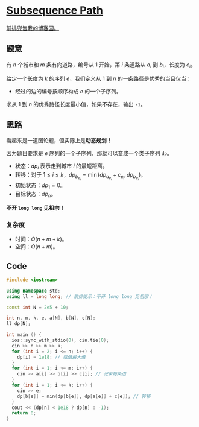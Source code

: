 # [Subsequence Path](https://www.luogu.com.cn/problem/AT_abc271_e)

[前排兜售我的博客园。](https://www.cnblogs.com/lw0-blog/p/17420295.html)

## 题意
有 $n$ 个城市和 $m$ 条有向道路，编号从 $1$ 开始，第 $i$ 条道路从 $a_i$ 到 $b_i$，长度为 $c_i$。

给定一个长度为 $k$ 的序列 $e$，我们定义从 $1$ 到 $n$ 的一条路径是优秀的当且仅当：

- 经过的边的编号按顺序构成 $e$ 的一个子序列。

求从 $1$ 到 $n$ 的优秀路径长度最小值，如果不存在，输出 `-1`。
## 思路
看起来是一道图论题，但实际上是**动态规划！**

因为题目要求是 $e$ 序列的一个子序列，那就可以变成一个类子序列 `dp`。

- 状态：$dp_i$ 表示走到城市 $i$ 的最短距离。
- 转移：对于 $1 \leqslant i \leqslant k$，$dp_{b_{e_i}} = \min({dp_{a_{e_i}} + c_{e_i}, dp_{b_{e_i}}})$。
- 初始状态：$dp_1=0$。
- 目标状态：$dp_n$。

**不开 `long long` 见祖宗！**
### 复杂度
- 时间：$O(n + m + k)$。
- 空间：$O(n + m)$。
## Code

```cpp
#include <iostream>

using namespace std;
using ll = long long; // 前排提示：不开 long long 见祖宗！

const int N = 2e5 + 10;

int n, m, k, e, a[N], b[N], c[N];
ll dp[N];

int main () {
  ios::sync_with_stdio(0), cin.tie(0);
  cin >> n >> m >> k;
  for (int i = 2; i <= n; i++) {
    dp[i] = 1e18; // 赋值最大值
  }
  for (int i = 1; i <= m; i++) {
    cin >> a[i] >> b[i] >> c[i]; // 记录每条边
  }
  for (int i = 1; i <= k; i++) {
    cin >> e;
    dp[b[e]] = min(dp[b[e]], dp[a[e]] + c[e]); // 转移
  }
  cout << (dp[n] < 1e18 ? dp[n] : -1);
  return 0;
}
```